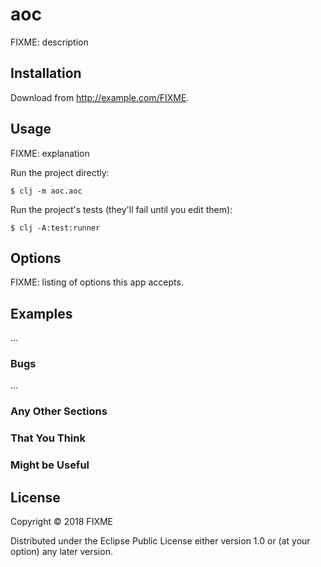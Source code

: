 # aoc

FIXME: description

## Installation

Download from http://example.com/FIXME.

## Usage

FIXME: explanation

Run the project directly:

    $ clj -m aoc.aoc

Run the project's tests (they'll fail until you edit them):

    $ clj -A:test:runner

## Options

FIXME: listing of options this app accepts.

## Examples

...

### Bugs

...

### Any Other Sections
### That You Think
### Might be Useful

## License

Copyright © 2018 FIXME

Distributed under the Eclipse Public License either version 1.0 or (at
your option) any later version.
